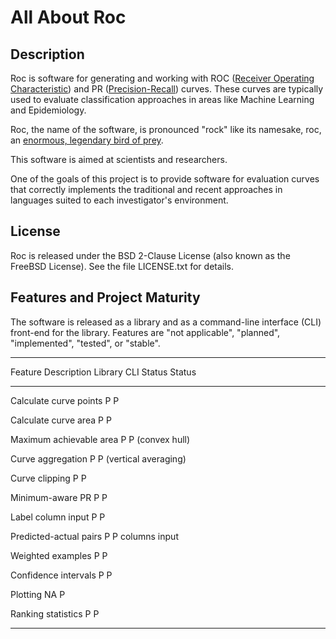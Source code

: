 All About Roc
=============


Description
-----------

Roc is software for generating and working with ROC ([Receiver Operating
Characteristic](http://en.wikipedia.org/wiki/Receiver_operating_characteristic))
and PR
([Precision-Recall](http://en.wikipedia.org/wiki/Precision_and_recall))
curves.  These curves are typically used to evaluate classification
approaches in areas like Machine Learning and Epidemiology.

Roc, the name of the software, is pronounced "rock" like its namesake,
roc, an [enormous, legendary bird of
prey](http://en.wikipedia.org/wiki/Roc_(mythology)).

This software is aimed at scientists and researchers.

One of the goals of this project is to provide software for evaluation
curves that correctly implements the traditional and recent approaches
in languages suited to each investigator's environment.


License
-------

Roc is released under the BSD 2-Clause License (also known as the
FreeBSD License).  See the file LICENSE.txt for details.


Features and Project Maturity
-----------------------------

The software is released as a library and as a command-line interface
(CLI) front-end for the library.  Features are "not applicable",
"planned", "implemented", "tested", or "stable".

----------------------------------------
Feature Description      Library  CLI
                         Status   Status
-----------------------  -------  ------
Calculate curve points   P        P

Calculate curve area     P        P

Maximum achievable area  P        P
(convex hull)

Curve aggregation        P        P
(vertical averaging)

Curve clipping           P        P

Minimum-aware PR         P        P

Label column input       P        P

Predicted-actual pairs   P        P
columns input

Weighted examples        P        P

Confidence intervals     P        P

Plotting                 NA       P

Ranking statistics       P        P

----------------------------------------

